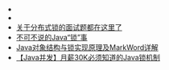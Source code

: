 - 
- 
- [关于分布式锁的面试题都在这里了](https://blog.csdn.net/leilei107/article/details/106066740)
- [不可不说的Java“锁”事](https://tech.meituan.com/2018/11/15/java-lock.html)
- [Java对象结构与锁实现原理及MarkWord详解](https://blog.csdn.net/liudun_cool/article/details/86286872)
- [【Java并发】月薪30K必须知道的Java锁机制](https://www.bilibili.com/video/BV1xT4y1A7kA?from=search&seid=10444141513763513750)

